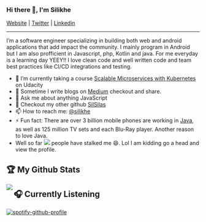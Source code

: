 ### Hi there 👋, I'm Silikhe

[Website](https://www.silikhe.com) |
[Twitter](https://twitter.com/silikhesilas) |
[Linkedin](https://www.linkedin.com/in/silas-silikhe-a3b7a7198/)

---

I’m a software engineer specializing in building both web and android applications that add impact the community. I mainly program in Android but I am also profficient in Javascript, php, Kotlin and java. For me everyday is a learning day YEEY!! I love clean code and well written code and team best practices like CI/CD integrations and testing.

- 🌱 I’m currently taking a course [Scalable Microservices with Kubernetes](https://www.udacity.com/course/scalable-microservices-with-kubernetes--ud615) on Udacity
- 📝 Sometime I write blogs on [Medium](https://medium.com/@silikhesilas) checkout and share.
- 💬 Ask me about anything JavaScript
- 👯 Checkout my other github [SilSilas](https://github.com/Silsilas)
- 📫 How to reach me: [@silikhe](https://twitter.com/silikhesilas)
- ⚡ Fun fact: There are over 3 billion mobile phones are working in [Java](https://en.wikipedia.org/wiki/Java_(programming_language)), as well as 125 million TV sets and each Blu-Ray player. Another reason to love Java.
- Well so far ![](https://komarev.com/ghpvc/?username=silikhe&color=green) people have stalked me 😄. Lol I am kidding go a head and view the profile.

## :trophy: My Github Stats

<a href="https://readme-stats-cfgj2cxdy.vercel.app/api?username=silikhe&count_private=true&show_icons=true&theme=cobalt">
  <img  align="left" src = "https://github-readme-streak-stats.herokuapp.com/?user=silikhe&">
</a>
</a>

<!-- ![Silikhe's GitHub stats](https://github-readme-stats.vercel.app/api?username=silikhe&show_icons=true&theme=radical) -->

## 🎧 Currently Listening
[![spotify-github-profile](https://spotify-github-profile.vercel.app/api/view?uid=alt1j8v85n8wst0rftdf1knha&cover_image=true&theme=default)](https://github.com/kittinan/spotify-github-profile)


<!--
**silikhe/silikhe** is a ✨ _special_ ✨ repository because its `README.md` (this file) appears on your GitHub profile.

Here are some ideas to get you started:

- 🔭 I’m currently working on ...
- 🌱 I’m currently learning ...
- 👯 I’m looking to collaborate on ...
- 🤔 I’m looking for help with ...
- 💬 Ask me about ...
- 📫 How to reach me: ...
- 😄 Pronouns: ...
- ⚡ Fun fact: ...
-->
